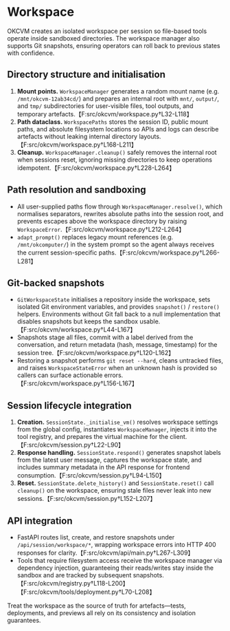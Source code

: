 # Workspace

OKCVM creates an isolated workspace per session so file-based tools operate inside
sandboxed directories. The workspace manager also supports Git snapshots, ensuring
operators can roll back to previous states with confidence.

## Directory structure and initialisation

1. **Mount points.** `WorkspaceManager` generates a random mount name (e.g.
   `/mnt/okcvm-12ab34cd/`) and prepares an internal root with `mnt/`, `output/`,
   and `tmp/` subdirectories for user-visible files, tool outputs, and temporary
   artefacts.【F:src/okcvm/workspace.py†L32-L118】
2. **Path dataclass.** `WorkspacePaths` stores the session ID, public mount paths,
   and absolute filesystem locations so APIs and logs can describe artefacts
   without leaking internal directory layouts.【F:src/okcvm/workspace.py†L168-L211】
3. **Cleanup.** `WorkspaceManager.cleanup()` safely removes the internal root when
   sessions reset, ignoring missing directories to keep operations idempotent.【F:src/okcvm/workspace.py†L228-L264】

## Path resolution and sandboxing

- All user-supplied paths flow through `WorkspaceManager.resolve()`, which normalises
  separators, rewrites absolute paths into the session root, and prevents escapes
  above the workspace directory by raising `WorkspaceError`.【F:src/okcvm/workspace.py†L212-L264】
- `adapt_prompt()` replaces legacy mount references (e.g. `/mnt/okcomputer/`) in
  the system prompt so the agent always receives the current session-specific
  paths.【F:src/okcvm/workspace.py†L266-L281】

## Git-backed snapshots

- `GitWorkspaceState` initialises a repository inside the workspace, sets isolated
  Git environment variables, and provides `snapshot()` / `restore()` helpers.
  Environments without Git fall back to a null implementation that disables
  snapshots but keeps the sandbox usable.【F:src/okcvm/workspace.py†L44-L167】
- Snapshots stage all files, commit with a label derived from the conversation,
  and return metadata (hash, message, timestamp) for the session tree.【F:src/okcvm/workspace.py†L120-L162】
- Restoring a snapshot performs `git reset --hard`, cleans untracked files, and
  raises `WorkspaceStateError` when an unknown hash is provided so callers can
  surface actionable errors.【F:src/okcvm/workspace.py†L156-L167】

## Session lifecycle integration

1. **Creation.** `SessionState._initialise_vm()` resolves workspace settings from
   the global config, instantiates `WorkspaceManager`, injects it into the tool
   registry, and prepares the virtual machine for the client.【F:src/okcvm/session.py†L22-L90】
2. **Response handling.** `SessionState.respond()` generates snapshot labels from
   the latest user message, captures the workspace state, and includes summary
   metadata in the API response for frontend consumption.【F:src/okcvm/session.py†L94-L150】
3. **Reset.** `SessionState.delete_history()` and `SessionState.reset()` call
   `cleanup()` on the workspace, ensuring stale files never leak into new
   sessions.【F:src/okcvm/session.py†L152-L207】

## API integration

- FastAPI routes list, create, and restore snapshots under `/api/session/workspace/*`,
  wrapping workspace errors into HTTP 400 responses for clarity.【F:src/okcvm/api/main.py†L267-L309】
- Tools that require filesystem access receive the workspace manager via dependency
  injection, guaranteeing their reads/writes stay inside the sandbox and are
  tracked by subsequent snapshots.【F:src/okcvm/registry.py†L118-L200】【F:src/okcvm/tools/deployment.py†L70-L208】

Treat the workspace as the source of truth for artefacts—tests, deployments, and
previews all rely on its consistency and isolation guarantees.
